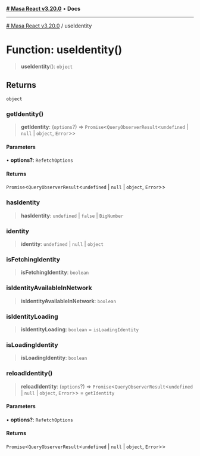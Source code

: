 [**# Masa React v3.20.0**](../README.md) • **Docs**

***

[# Masa React v3.20.0](../globals.md) / useIdentity

# Function: useIdentity()

> **useIdentity**(): `object`

## Returns

`object`

### getIdentity()

> **getIdentity**: (`options`?) => `Promise`\<`QueryObserverResult`\<`undefined` \| `null` \| `object`, `Error`\>\>

#### Parameters

• **options?**: `RefetchOptions`

#### Returns

`Promise`\<`QueryObserverResult`\<`undefined` \| `null` \| `object`, `Error`\>\>

### hasIdentity

> **hasIdentity**: `undefined` \| `false` \| `BigNumber`

### identity

> **identity**: `undefined` \| `null` \| `object`

### isFetchingIdentity

> **isFetchingIdentity**: `boolean`

### isIdentityAvailableInNetwork

> **isIdentityAvailableInNetwork**: `boolean`

### isIdentityLoading

> **isIdentityLoading**: `boolean` = `isLoadingIdentity`

### isLoadingIdentity

> **isLoadingIdentity**: `boolean`

### reloadIdentity()

> **reloadIdentity**: (`options`?) => `Promise`\<`QueryObserverResult`\<`undefined` \| `null` \| `object`, `Error`\>\> = `getIdentity`

#### Parameters

• **options?**: `RefetchOptions`

#### Returns

`Promise`\<`QueryObserverResult`\<`undefined` \| `null` \| `object`, `Error`\>\>

